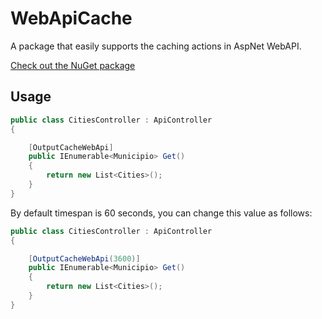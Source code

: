 # WebApiCache

A package that easily supports the caching actions in AspNet WebAPI.

[Check out the NuGet package](http://nuget.org/packages/WebApiCache)

## Usage

```c#
public class CitiesController : ApiController
{

    [OutputCacheWebApi]
    public IEnumerable<Municipio> Get()
    {
        return new List<Cities>();
    }
}
```

By default timespan is 60 seconds, you can change this value as follows:

```c#
public class CitiesController : ApiController
{

    [OutputCacheWebApi(3600)]
    public IEnumerable<Municipio> Get()
    {
        return new List<Cities>();
    }
}
```